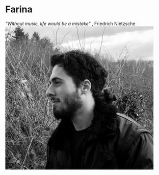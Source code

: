 # Farina

_"Without music, life would be a mistake"_ , Friedrich Nietzsche
![alt text](https://github.com/jeanmaFarina/markdown-challenge/blob/main/2022-02-01_11-55.png "Picture") 
